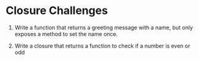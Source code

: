 # Closure Challenges

1. Write a function that returns a greeting message with a name, but only exposes a method to set the name once. 

2. Write a closure that returns a function to check if a number is even or odd